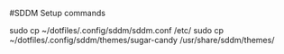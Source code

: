 #SDDM Setup commands

sudo cp ~/dotfiles/.config/sddm/sddm.conf /etc/
sudo cp ~/dotfiles/.config/sddm/themes/sugar-candy /usr/share/sddm/themes/
